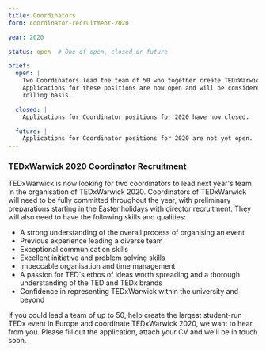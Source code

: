 ```yaml
---
title: Coordinators
form: coordinator-recruitment-2020

year: 2020

status: open  # One of open, closed or future

brief:
  open: |
    Two Coordinators lead the team of 50 who together create TEDxWarwick 2020.
    Applications for these positions are now open and will be considered on a
    rolling basis.

  closed: |
    Applications for Coordinator positions for 2020 have now closed.

  future: |
    Applications for Coordinator positions for 2020 are not yet open.
---
```


### TEDxWarwick 2020 Coordinator Recruitment

TEDxWarwick is now looking for two coordinators to lead next year's team in the
organisation of TEDxWarwick 2020. Coordinators of TEDxWarwick will need to be
fully committed throughout the year, with preliminary preparations starting in
the Easter holidays with director recruitment. They will also need to have the
following skills and qualities:

 - A strong understanding of the overall process of organising an event
 - Previous experience leading a diverse team
 - Exceptional communication skills
 - Excellent initiative and problem solving skills
 - Impeccable organisation and time management
 - A passion for TED's ethos of ideas worth spreading and a thorough
   understanding of the TED and TEDx brands
 - Confidence in representing TEDxWarwick within the university and beyond

If you could lead a team of up to 50, help create the largest student-run TEDx
event in Europe and coordinate TEDxWarwick 2020, we want to hear from you.
Please fill out the application, attach your CV and we'll be in touch soon.
